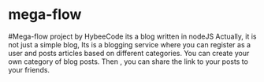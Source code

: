 # mega-flow
#Mega-flow project by HybeeCode
its a blog written in nodeJS
Actually, it is not just a simple blog,
Its is a blogging service where you can register as a user and posts articles based on different categories.
You can create your own category of blog posts.
Then , you can share the link to your posts to your friends.

